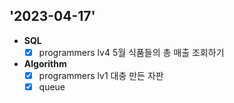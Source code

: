 ## '2023-04-17'

+ **SQL**
  + [x] programmers lv4 5월 식품들의 총 매출 조회하기
  
+ **Algorithm**
  + [x] programmers lv1 대충 만든 자판
  + [x] queue
